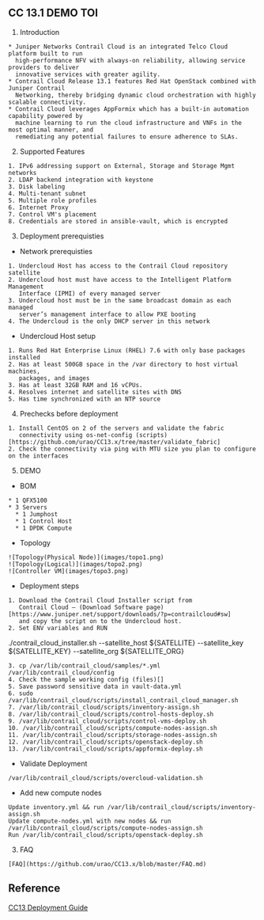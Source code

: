 ## CC 13.1 DEMO TOI

1. Introduction
```
* Juniper Networks Contrail Cloud is an integrated Telco Cloud platform built to run 
  high-performance NFV with always-on reliability, allowing service providers to deliver 
  innovative services with greater agility. 
* Contrail Cloud Release 13.1 features Red Hat OpenStack combined with Juniper Contrail 
  Networking, thereby bridging dynamic cloud orchestration with highly scalable connectivity. 
* Contrail Cloud leverages AppFormix which has a built-in automation capability powered by 
  machine learning to run the cloud infrastructure and VNFs in the most optimal manner, and 
  remediating any potential failures to ensure adherence to SLAs.
```

2. Supported Features 
```
1. IPv6 addressing support on External, Storage and Storage Mgmt networks
2. LDAP backend integration with keystone
3. Disk labeling
4. Multi-tenant subnet
5. Multiple role profiles 
6. Internet Proxy
7. Control VM's placement
8. Credentials are stored in ansible-vault, which is encrypted
```

3. Deployment prerequisties
  - Network prerequisties
```
1. Undercloud Host has access to the Contrail Cloud repository satellite
2. Undercloud host must have access to the Intelligent Platform Management 
   Interface (IPMI) of every managed server
3. Undercloud host must be in the same broadcast domain as each managed 
   server’s management interface to allow PXE booting
4. The Undercloud is the only DHCP server in this network
```
  - Undercloud Host setup
```
1. Runs Red Hat Enterprise Linux (RHEL) 7.6 with only base packages installed
2. Has at least 500GB space in the /var directory to host virtual machines, 
   packages, and images
3. Has at least 32GB RAM and 16 vCPUs.
4. Resolves internet and satellite sites with DNS
5. Has time synchronized with an NTP source
```

4. Prechecks before deployment 
```
1. Install CentOS on 2 of the servers and validate the fabric 
   connectivity using os-net-config (scripts)[https://github.com/urao/CC13.x/tree/master/validate_fabric]
2. Check the connectivity via ping with MTU size you plan to configure on the interfaces
```

5. DEMO
  - BOM
```
* 1 QFX5100
* 3 Servers
  * 1 Jumphost
  * 1 Control Host
  * 1 DPDK Compute
```
  - Topology
```
![Topology(Physical Node)](images/topo1.png)
![Topology(Logical)](images/topo2.png)
![Controller VM](images/topo3.png)
```
  - Deployment steps 
```
1. Download the Contrail Cloud Installer script from 
   Contrail Cloud – (Download Software page)[https://www.juniper.net/support/downloads/?p=contrailcloud#sw] 
   and copy the script on to the Undercloud host.
2. Set ENV variables and RUN
```
./contrail_cloud_installer.sh  --satellite_host ${SATELLITE} --satellite_key ${SATELLITE_KEY} --satellite_org ${SATELLITE_ORG}
```
3. cp /var/lib/contrail_cloud/samples/*.yml /var/lib/contrail_cloud/config 
4. Check the sample working config (files)[]
5. Save password sensitive data in vault-data.yml
6. sudo /var/lib/contrail_cloud/scripts/install_contrail_cloud_manager.sh
7. /var/lib/contrail_cloud/scripts/inventory-assign.sh  
8. /var/lib/contrail_cloud/scripts/control-hosts-deploy.sh
9. /var/lib/contrail_cloud/scripts/control-vms-deploy.sh
10. /var/lib/contrail_cloud/scripts/compute-nodes-assign.sh
11. /var/lib/contrail_cloud/scripts/storage-nodes-assign.sh
12. /var/lib/contrail_cloud/scripts/openstack-deploy.sh
13. /var/lib/contrail_cloud/scripts/appformix-deploy.sh
```
  - Validate Deployment
```
/var/lib/contrail_cloud/scripts/overcloud-validation.sh
```
  - Add new compute nodes 
```
Update inventory.yml && run /var/lib/contrail_cloud/scripts/inventory-assign.sh
Update compute-nodes.yml with new nodes && run /var/lib/contrail_cloud/scripts/compute-nodes-assign.sh
Run /var/lib/contrail_cloud/scripts/openstack-deploy.sh
```

3. FAQ
```
[FAQ](https://github.com/urao/CC13.x/blob/master/FAQ.md)
```

## Reference
[CC13 Deployment Guide](https://www.juniper.net/documentation/en_US/contrail5.0/information-products/pathway-pages/contrail-cloud-deployment-guide-13.0.pdf)
